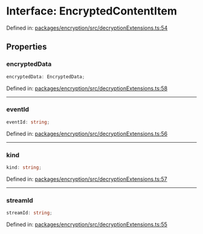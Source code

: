 # Interface: EncryptedContentItem

Defined in: [packages/encryption/src/decryptionExtensions.ts:54](https://github.com/towns-protocol/towns/blob/0db1fd0ac7258e8db8cedfb6183e8eade8284fa1/packages/encryption/src/decryptionExtensions.ts#L54)

## Properties

### encryptedData

```ts
encryptedData: EncryptedData;
```

Defined in: [packages/encryption/src/decryptionExtensions.ts:58](https://github.com/towns-protocol/towns/blob/0db1fd0ac7258e8db8cedfb6183e8eade8284fa1/packages/encryption/src/decryptionExtensions.ts#L58)

***

### eventId

```ts
eventId: string;
```

Defined in: [packages/encryption/src/decryptionExtensions.ts:56](https://github.com/towns-protocol/towns/blob/0db1fd0ac7258e8db8cedfb6183e8eade8284fa1/packages/encryption/src/decryptionExtensions.ts#L56)

***

### kind

```ts
kind: string;
```

Defined in: [packages/encryption/src/decryptionExtensions.ts:57](https://github.com/towns-protocol/towns/blob/0db1fd0ac7258e8db8cedfb6183e8eade8284fa1/packages/encryption/src/decryptionExtensions.ts#L57)

***

### streamId

```ts
streamId: string;
```

Defined in: [packages/encryption/src/decryptionExtensions.ts:55](https://github.com/towns-protocol/towns/blob/0db1fd0ac7258e8db8cedfb6183e8eade8284fa1/packages/encryption/src/decryptionExtensions.ts#L55)
